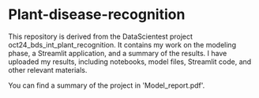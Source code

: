 # Plant-disease-recognition

This repository is derived from the DataScientest project oct24_bds_int_plant_recognition. 
It contains my work on the modeling phase, a Streamlit application, and a summary of the results.
I have uploaded my results, including notebooks, model files, Streamlit code, and other relevant materials.

You can find a summary of the project in 'Model_report.pdf'.
